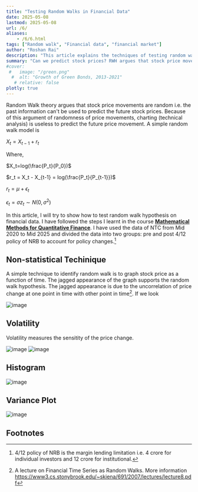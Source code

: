 ```yaml
---
title: "Testing Random Walks in Financial Data" 
date: 2025-05-08
lastmod: 2025-05-08
url: /6/
aliases: 
    - /6/6.html
tags: ["Random walk", "Financial data", "financial market"]
author: "Roshan Rai"
description: "This article explains the techniques of testing random walk in financial data." 
summary: "Can we predict stock prices? RWH argues that stock price movements are random i.e. the past information can't be used to predict the future stock prices." 
#cover:
 #   image: "/green.png"
  #  alt: "Growth of Green Bonds, 2013-2021"
   # relative: false
plotly: true
---
```


<div class="thinline"></div>

Random Walk theory argues that stock price movements are random i.e. the past information can't be used to predict the future stock prices. Because of this argument of  randomness of price movements, charting (technical analysis) is useless to predict the future price movement. A simple random walk model is 

$X_t = X_{t-1}+r_t$

Where,

$X_t=log(\frac{P_t}{P_0})$

$r_t = X_t - X_{t-1} = log(\frac{P_t}{P_{t-1}})$

$r_t = \mu + \epsilon_t$

$\epsilon_t = \sigma z_t \sim N(0,\sigma^2)$

In this article, I will try to show how to test random walk hypothesis on financial data. I have followed the steps I learnt in the course [**Mathematical Methods for Quantitative Finance**](https://learning.edx.org/course/course-v1:MITx+15.455x+1T2025/home). I have used the data of NTC from Mid 2020 to Mid 2025 and divided the data into two groups: pre and post 4/12 policy of NRB to account for policy changes.[^1]

## Non-statistical Techinique
A simple technique to identify random walk is to graph stock price as a function of time. The jagged appearance of the graph supports the random walk hypothesis. The jagged appearance is due to the uncorrelation of price change at one point in time with other point in time[^2]. If we look

![image](/random_walk/stock_price.png)

## Volatility

Volatility measures the sensitity of the price change.

![image](/random_walk/volatility.png)
![image](/random_walk/white_noise.png)

## Histogram

![image](/random_walk/histogram.png)

## Variance Plot

![image](/random_walk/variance_plot.png)

## Footnotes
[^1]: 4/12 policy of NRB is the margin lending limitation i.e. 4 crore for individual investors and 12 crore for institutional.
[^2]: A lecture on Financial Time Series as Random Walks. More information https://www3.cs.stonybrook.edu/~skiena/691/2007/lectures/lecture8.pdf

